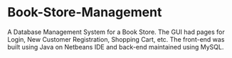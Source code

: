 # Book-Store-Management
A Database Management System for a Book Store. The GUI had pages for Login, New Customer Registration, Shopping Cart, etc. The front-end was built using Java on Netbeans IDE and back-end maintained using MySQL.

